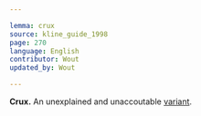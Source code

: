 ```yaml
---

lemma: crux
source: kline_guide_1998
page: 270
language: English
contributor: Wout
updated_by: Wout

---
```


**Crux.** An unexplained and unaccoutable [variant](variant.html).
